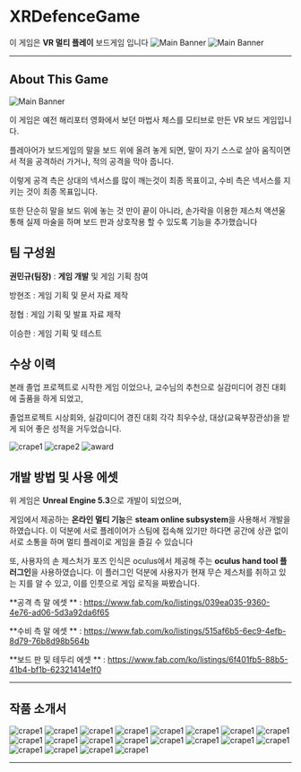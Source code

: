 # XRDefenceGame
이 게임은 **VR 멀티 플레이** 보드게임 입니다
![Main Banner](Images/GamePlay.png)
![Main Banner](Images/HandGesture.png)

---

## About This Game
![Main Banner](Images/GameStage.png)

이 게임은 예전 해리포터 영화에서 보던 마법사 체스를 모티브로 만든 VR 보드 게임입니다.

플레아어가 보드게임의 말을 보드 위에 올려 놓게 되면, 말이 자기 스스로 살아 움직이면서 적을 공격하러 가거나, 적의 공격을 막아 줍니다.

이렇게 공격 측은 상대의 넥서스를 많이 깨는것이 최종 목표이고, 수비 측은 넥서스를 지키는 것이 최종 목표입니다.

또한 단순히 말을 보드 위에 놓는 것 만이 끝이 아니라, 손가락을 이용한 제스처 액션울 통해 실제 마술을 하며 보드 판과 상호작용 할 수 있도록 기능을 추가했습니다


## 팀 구성원
**권민규(팀장)** : **게임 개발** 및 게임 기획 참여

방현조 : 게임 기획 및 문서 자료 제작

정협 : 게임 기획 및 발표 자료 제작

이승한 : 게임 기획 및 테스트


## 수상 이력

본래 졸업 프로젝트로 시작한 게임 이었으나, 교수님의 추천으로 실감미디어 경진 대회에 출품을 하게 되었고,

졸업프로젝트 시상회와, 실감미디어 경진 대회 각각 최우수상, 대상(교육부장관상)을 받게 되어 좋은 성적을 거두었습니다.

![crape1](Images/crape1.jpg)
![crape2](Images/crape2.jpg)
![award](Images/award2.jpg)


## 개발 방법 및 사용 에셋
위 게임은 **Unreal Engine 5.3**으로 개발이 되었으며,

게임에서 제공하는 **온라인 멀티 기능**은 **steam online subsystem**을 사용해서 개발을 하였습니다. 이 덕분에 서로 플레이어가 스팀에 접속해 있기만 하다면 공간에 상관 없이 서로 소통을 하며 멀티 플레이로 게임을 즐길 수 있습니다

또, 사용자의 손 제스처가 포즈 인식은 oculus에서 제공해 주는 **oculus hand tool 플러그인**을 사용하였습니다. 이 플러그인 덕분에 사용자가 현재 무슨 제스처를 취하고 있는 지를 알 수 있고, 이를 인풋으로 게임 로직을 짜봤습니다.


**공격 측 말 에셋 ** : https://www.fab.com/ko/listings/039ea035-9360-4e76-ad06-5d3a92da6f65 

**수비 측 말 에셋 ** : https://www.fab.com/ko/listings/515af6b5-6ec9-4efb-8d79-76b8d98b564b

**보드 판 및 테두리 에셋 ** : https://www.fab.com/ko/listings/6f401fb5-88b5-41b4-bf1b-62321414e1f0 


---

## 작품 소개서 
![crape1](Images/Cap-14/Cap-14_1.png)
![crape1](Images/Cap-14/Cap-14_2.png)
![crape1](Images/Cap-14/Cap-14_3.png)
![crape1](Images/Cap-14/Cap-14_4.png)
![crape1](Images/Cap-14/Cap-14_5.png)
![crape1](Images/Cap-14/Cap-14_6.png)
![crape1](Images/Cap-14/Cap-14_7.png)
![crape1](Images/Cap-14/Cap-14_8.png)
![crape1](Images/Cap-14/Cap-14_9.png)
![crape1](Images/Cap-14/Cap-14_10.png)
![crape1](Images/Cap-14/Cap-14_11.png)
![crape1](Images/Cap-14/Cap-14_12.png)
![crape1](Images/Cap-14/Cap-14_13.png)
![crape1](Images/Cap-14/Cap-14_14.png)
![crape1](Images/Cap-14/Cap-14_15.png)
![crape1](Images/Cap-14/Cap-14_16.png)
![crape1](Images/Cap-14/Cap-14_17.png)
![crape1](Images/Cap-14/Cap-14_18.png)
![crape1](Images/Cap-14/Cap-14_19.png)
![crape1](Images/Cap-14/Cap-14_20.png)




---

